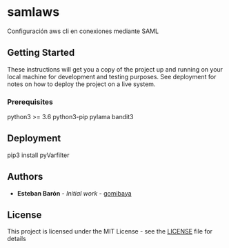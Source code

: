 # samlaws

Configuración aws cli en conexiones mediante SAML


## Getting Started

These instructions will get you a copy of the project up and running on your local machine for development and testing purposes. See deployment for notes on how to deploy the project on a live system.

### Prerequisites

python3 >= 3.6
python3-pip
pylama
bandit3


## Deployment

pip3 install pyVarfilter


## Authors

* **Esteban Barón** - *Initial work* - [gomibaya](https://github.com/gomibaya)


## License

This project is licensed under the MIT License - see the [LICENSE](LICENSE) file for details

